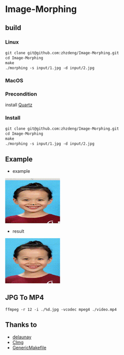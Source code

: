# Image-Morphing
## build
### Linux

```
git clone git@github.com:zhzdeng/Image-Morphing.git
cd Image-Morphing
make
./morphing -s input/1.jpg -d input/2.jpg
```
### MacOS
### Precondition
install [Quartz](https://www.xquartz.org/)
### Install
```
git clone git@github.com:zhzdeng/Image-Morphing.git
cd Image-Morphing
make
./morphing -s input/1.jpg -d input/2.jpg
```

## Example
- example

![](./pic/example.gif)

- result

![](./pic/result.gif)

## JPG To MP4
```
ffmpeg -r 12 -i ./%d.jpg -vcodec mpeg4 ./video.mp4
```

## Thanks to
- [delaunay](https://github.com/eloraiby/delaunay)
- [CImg](http://www.cimg.eu/)
- [GenericMakefile](https://github.com/mbcrawfo/GenericMakefile)

